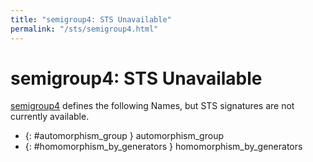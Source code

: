 ```yaml
---
title: "semigroup4: STS Unavailable"
permalink: "/sts/semigroup4.html"
---
```


# semigroup4: STS Unavailable


[semigroup4](/cd/semigroup4)
defines the following Names, but STS signatures are not currently available.


 *  {: #automorphism_group } automorphism_group
 *  {: #homomorphism_by_generators } homomorphism_by_generators